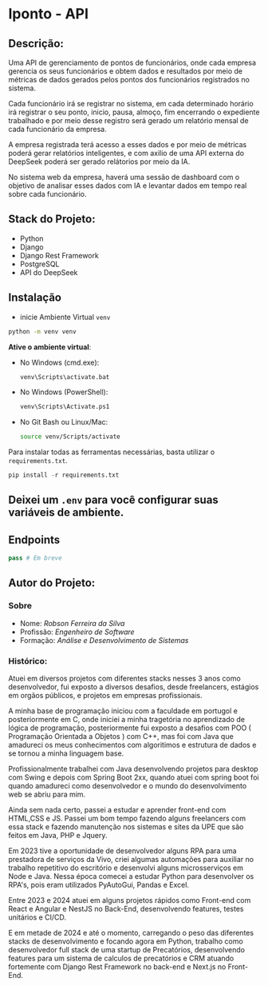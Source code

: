 # Iponto - API

## Descrição:

Uma API de gerenciamento de pontos de funcionários, onde cada empresa gerencia os seus funcionários e obtem dados e resultados por meio de métricas de dados gerados pelos pontos dos funcionários registrados no sistema.

Cada funcionário irá se registrar no sistema, em cada determinado horário irá registrar o seu ponto, inicio, pausa, almoço, fim encerrando o expediente trabalhado e por meio desse registro será gerado um relatório mensal de cada funcionário da empresa.

A empresa registrada terá acesso a esses dados e por meio de métricas poderá gerar relatórios inteligentes, e com axilio de uma API externa do DeepSeek poderá ser gerado relátorios por meio da IA.

No sistema web da empresa, haverá uma sessão de dashboard com o objetivo de analisar esses dados com IA e levantar dados em tempo real sobre cada funcionário.

## Stack do Projeto:

- Python
- Django
- Django Rest Framework
- PostgreSQL
- API do DeepSeek

## **Instalação**

- inicie Ambiente Virtual `venv`

```bash
python -m venv venv
```

**Ative o ambiente virtual**:

- No Windows (cmd.exe):

  ```sh
  venv\Scripts\activate.bat
  ```

- No Windows (PowerShell):

  ```sh
  venv\Scripts\Activate.ps1
  ```

- No Git Bash ou Linux/Mac:

  ```sh
  source venv/Scripts/activate
  ```

Para instalar todas as ferramentas necessárias, basta utilizar o `requirements.txt`.

```python
pip install -r requirements.txt
```

## Deixei um `.env` para você configurar suas variáveis de ambiente.

## Endpoints

```py
pass # Em breve
```

## Autor do Projeto:

### Sobre

- Nome: _Robson Ferreira da Silva_
- Profissão: _Engenheiro de Software_
- Formação: _Análise e Desenvolvimento de Sistemas_

### Histórico:

Atuei em diversos projetos com diferentes stacks nesses 3 anos como desenvolvedor, fui exposto a diversos desafios, desde freelancers, estágios em orgãos públicos, e projetos em empresas profissionais.

A minha base de programação iniciou com a faculdade em portugol e posteriormente em C, onde iniciei a minha tragetória no aprendizado de lógica de programação, posteriormente fui exposto a desafios com POO ( Programação Orientada a Objetos ) com C++, mas foi com Java que amadureci os meus conhecimentos com algoritimos e estrutura de dados e se tornou a minha linguagem base.

Profissionalmente trabalhei com Java desenvolvendo projetos para desktop com Swing e depois com Spring Boot 2xx, quando atuei com spring boot foi quando amadureci como desenvolvedor e o mundo do desenvolvimento web se abriu para mim.

Ainda sem nada certo, passei a estudar e aprender front-end com HTML,CSS e JS. Passei um bom tempo fazendo alguns freelancers com essa stack e fazendo manutenção nos sistemas e sites da UPE que são feitos em Java, PHP e Jquery.

Em 2023 tive a oportunidade de desenvolvedor alguns RPA para uma prestadora de serviços da Vivo, criei algumas automações para auxiliar no trabalho repetitivo do escritório e desenvolvi alguns microsserviços em Node e Java. Nessa época comecei a estudar Python para desenvolver os RPA's, pois eram utilizados PyAutoGui, Pandas e Excel.

Entre 2023 e 2024 atuei em alguns projetos rápidos como Front-end com React e Angular e NestJS no Back-End, desenvolvendo features, testes unitários e CI/CD.

E em metade de 2024 e até o momento, carregando o peso das diferentes stacks de desenvolvimento e focando agora em Python, trabalho como desenvolvedor full stack de uma startup de Precatórios, desenvolvendo features para um sistema de calculos de precatórios e CRM atuando fortemente com Django Rest Framework no back-end e Next.js no Front-End.
